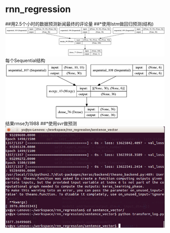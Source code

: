 # rnn_regression
##用2.5个小时的数据预测新闻最终的评论量
##*使用lstm做回归预测(结构)
 ![image](https://github.com/yxzero/rnn_regression/blob/master/model.png)
 每个Sequential结构<br />
 ![image](https://github.com/yxzero/rnn_regression/blob/master/model_lstm.png)
 结果rmse为1988
 ##*使用svr做预测
 ![image](https://github.com/yxzero/rnn_regression/blob/master/sentence_vector/svm_%E7%BB%93%E6%9E%9C/svm_result.png)
